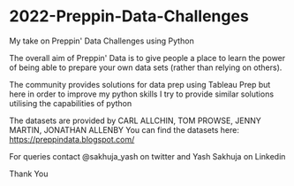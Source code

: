 # 2022-Preppin-Data-Challenges
My take on Preppin' Data Challenges using Python 

The overall aim of Preppin' Data is to give people a place to learn the power of 
being able to prepare your own data sets (rather than relying on others).

The community provides solutions for data prep using Tableau Prep
but here in order to improve my python skills I try to provide similar 
solutions utilising the capabilities of python

The datasets are provided by CARL ALLCHIN, TOM PROWSE, JENNY MARTIN, JONATHAN ALLENBY 
You can find the datasets here: https://preppindata.blogspot.com/

For queries contact @sakhuja_yash on twitter and Yash Sakhuja on Linkedin

Thank You
